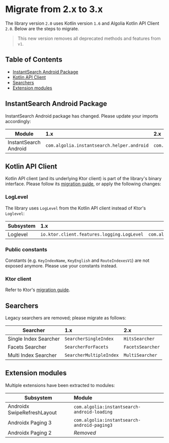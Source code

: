 # Migrate from 2.x to 3.x

The library version `2.0` uses Kotlin version `1.6` and Algolia Kotlin API Client `2.0`. Below are the steps to migrate.

> This new version removes all deprecated methods and features from `v1`.

## Table of Contents

- [InstantSearch Android Package](#instantsearch-android-package)
- [Kotlin API Client](#kotlin-api-client)
- [Searchers](#searchers)
- [Extension modules](#extension-modules)

## InstantSearch Android Package

InstantSearch Android package has changed. Please update your imports accordingly:

| Module                | 1.x                                        | 2.x                                 |
|-----------------------|:-------------------------------------------|:------------------------------------|
| InstantSearch Android | `com.algolia.instantsearch.helper.android` | `com.algolia.instantsearch.android` |

## Kotlin API Client

Kotlin API client (and its underlying Ktor client) is part of the library's binary interface. Please follow
its [migration guide][1], or apply the following changes:

### LogLevel

The library uses `LogLevel` from the Kotlin API client instead of Ktor's `Loglevel`:

| Subsystem   | 1.x                                        |                  2.x                  |
|-------------|:-------------------------------------------|:-------------------------------------:|
| Loglevel    | `io.ktor.client.features.logging.LogLevel` | `com.algolia.search.logging.LogLevel` |

### Public constants

Constants (e.g. `KeyIndexName`, `KeyEnglish` and `RouteIndexesV1`) are not exposed anymore. Please use your constants
instead.

### Ktor client

Refer to Ktor's [migration guide](https://ktor.io/docs/migrating-2.html#feature-plugin-client).

## Searchers

Legacy searchers are removed; please migrate as follows:

| Searcher              | 1.x                     | 2.x              |
|-----------------------|:------------------------|:-----------------|
| Single Index Searcher | `SearcherSingleIndex`   | `HitsSearcher`   |
| Facets Searcher       | `SearcherForFacets`     | `FacetsSearcher` |
| Multi Index Searcher  | `SearcherMultipleIndex` | `MultiSearcher`  |

## Extension modules

Multiple extensions have been extracted to modules:

| Subsystem                   | Module                                      |
|-----------------------------|:--------------------------------------------|
| Androidx SwipeRefreshLayout | `com.algolia:instantsearch-android-loading` |
| Androidx Paging 3           | `com.algolia:instantsearch-android-paging3` |
| Androidx Paging 2           | _Removed_                                   |

[1]: https://github.com/algolia/algoliasearch-client-kotlin/blob/master/docs/guide/Migrate_1.x_2.x.md
